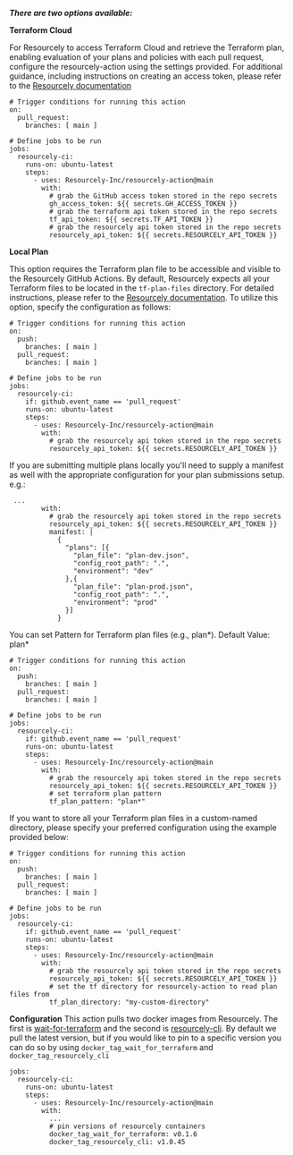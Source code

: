 ***There are two options available:***

**Terraform Cloud**

For Resourcely to access Terraform Cloud and retrieve the Terraform plan, enabling evaluation of your plans and policies with each pull request, configure the resourcely-action using the settings provided. For additional guidance, including instructions on creating an access token, please refer to the [Resourcely documentation](https://docs.resourcely.com/getting-started/onboarding/ci-cd-setup/github-actions/terraform-cloud)
```
# Trigger conditions for running this action
on:
  pull_request:
    branches: [ main ]

# Define jobs to be run
jobs:
  resourcely-ci:
    runs-on: ubuntu-latest
    steps:
      - uses: Resourcely-Inc/resourcely-action@main
        with:
          # grab the GitHub access token stored in the repo secrets
          gh_access_token: ${{ secrets.GH_ACCESS_TOKEN }}
          # grab the terraform api token stored in the repo secrets
          tf_api_token: ${{ secrets.TF_API_TOKEN }}
          # grab the resourcely api token stored in the repo secrets
          resourcely_api_token: ${{ secrets.RESOURCELY_API_TOKEN }}
```


**Local Plan**

This option requires the Terraform plan file to be accessible and visible to the Resourcely GitHub Actions. By default, Resourcely expects all your Terraform files to be located in the `tf-plan-files` directory. For detailed instructions, please refer to the [Resourcely documentation](https://docs.resourcely.com/getting-started/onboarding/ci-cd-setup/github-actions/local-plan). To utilize this option, specify the configuration as follows:

```
# Trigger conditions for running this action
on:
  push:
    branches: [ main ]
  pull_request:
    branches: [ main ]

# Define jobs to be run
jobs:
  resourcely-ci:
    if: github.event_name == 'pull_request'
    runs-on: ubuntu-latest
    steps:
      - uses: Resourcely-Inc/resourcely-action@main
        with:
          # grab the resourcely api token stored in the repo secrets
          resourcely_api_token: ${{ secrets.RESOURCELY_API_TOKEN }}
```
If you are submitting multiple plans locally you'll need to supply a manifest as well with the appropriate configuration for your plan submissions setup. e.g.:

```
 ...
        with:
          # grab the resourcely api token stored in the repo secrets
          resourcely_api_token: ${{ secrets.RESOURCELY_API_TOKEN }}
          manifest: |
            {
              "plans": [{
                "plan_file": "plan-dev.json",
                "config_root_path": ".",
                "environment": "dev"
              },{
                "plan_file": "plan-prod.json",
                "config_root_path": ".",
                "environment": "prod"
              }]
            }
```


You can set Pattern for Terraform plan files (e.g., plan*). Default Value: plan*
```
# Trigger conditions for running this action
on:
  push:
    branches: [ main ]
  pull_request:
    branches: [ main ]

# Define jobs to be run
jobs:
  resourcely-ci:
    if: github.event_name == 'pull_request'
    runs-on: ubuntu-latest
    steps:
      - uses: Resourcely-Inc/resourcely-action@main
        with:
          # grab the resourcely api token stored in the repo secrets
          resourcely_api_token: ${{ secrets.RESOURCELY_API_TOKEN }}
          # set terraform plan pattern
          tf_plan_pattern: "plan*"
```


If you want to store all your Terraform plan files in a custom-named directory, please specify your preferred configuration using the example provided below:
```
# Trigger conditions for running this action
on:
  push:
    branches: [ main ]
  pull_request:
    branches: [ main ]

# Define jobs to be run
jobs:
  resourcely-ci:
    if: github.event_name == 'pull_request'
    runs-on: ubuntu-latest
    steps:
      - uses: Resourcely-Inc/resourcely-action@main
        with:
          # grab the resourcely api token stored in the repo secrets
          resourcely_api_token: ${{ secrets.RESOURCELY_API_TOKEN }}
          # set the tf directory for resourcely-action to read plan files from
          tf_plan_directory: "my-custom-directory"
```

**Configuration**
This action pulls two docker images from Resourcely. The first is [wait-for-terraform](https://github.com/Resourcely-Inc/resourcely-container-registry/pkgs/container/wait-for-terraform-plan/319601944?tag=latest) and the second is [resourcely-cli](https://github.com/Resourcely-Inc/resourcely-container-registry/pkgs/container/resourcely-cli). By default we pull the latest version, but if you would like to pin to a specific version you can do so by using `docker_tag_wait_for_terraform` and `docker_tag_resourcely_cli`
```
jobs:
  resourcely-ci:
    runs-on: ubuntu-latest
    steps:
      - uses: Resourcely-Inc/resourcely-action@main
        with:
          ...
          # pin versions of resourcely containers
          docker_tag_wait_for_terraform: v0.1.6
          docker_tag_resourcely_cli: v1.0.45
```
